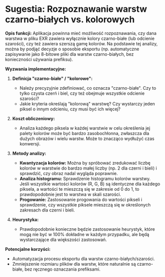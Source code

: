 # Sugestia: Rozpoznawanie warstw czarno-białych vs. kolorowych

**Opis funkcji:**
Aplikacja powinna mieć możliwość rozpoznawania, czy dana warstwa w pliku EXR zawiera wyłącznie kolory czarno-białe (lub odcienie szarości), czy też zawiera szerszą gamę kolorów. Na podstawie tej analizy, można by podjąć decyzje o sposobie eksportu (np. automatyczne zapisywanie jako 8-bitowe pliki dla warstw czarno-białych, bez konieczności używania prefiksu).

**Wyzwania implementacyjne:**

1.  **Definicja "czarno-białe" / "kolorowe":**
    *   Należy precyzyjnie zdefiniować, co oznacza "czarno-białe". Czy to tylko czysta czerń i biel, czy też obejmuje wszystkie odcienie szarości?
    *   Jakie kryteria określają "kolorową" warstwę? Czy wystarczy jeden piksel o innym odcieniu, czy musi być ich więcej?

2.  **Koszt obliczeniowy:**
    *   Analiza każdego piksela w każdej warstwie w celu określenia jej palety kolorów może być bardzo zasobochłonna, zwłaszcza dla dużych obrazów i wielu warstw. Może to znacząco wydłużyć czas konwersji.

3.  **Metody analizy:**
    *   **Kwantyzacja kolorów:** Można by spróbować zredukować liczbę kolorów w warstwie do bardzo małej liczby (np. 2 dla czerni i bieli) i sprawdzić, czy obraz nadal wygląda poprawnie.
    *   **Analiza histogramu:** Sprawdzenie histogramu kolorów warstwy. Jeśli wszystkie wartości kolorów (R, G, B) są identyczne dla każdego piksela, a wartości te mieszczą się w zakresie od 0 do 1, to prawdopodobnie jest to warstwa w skali szarości.
    *   **Progowanie:** Zastosowanie progowania do wartości pikseli i sprawdzenie, czy wszystkie piksele mieszczą się w określonych zakresach dla czerni i bieli.

4.  **Heurystyka:**
    *   Prawdopodobnie konieczne będzie zastosowanie heurystyk, które mogą nie być w 100% dokładne w każdym przypadku, ale będą wystarczające dla większości zastosowań.

**Potencjalne korzyści:**
*   Automatyzacja procesu eksportu dla warstw czarno-białych/szarości.
*   Zmniejszenie rozmiaru plików dla warstw, które naturalnie są czarno-białe, bez ręcznego oznaczania prefiksami.
